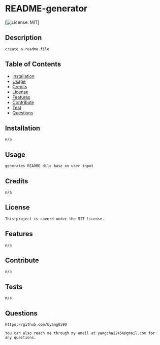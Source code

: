 # README-generator

[![License: MIT](https://img.shields.io/badge/License-MIT-yellow.svg)]

## Description
    
    create a readme file

## Table of Contents
    
- [Installation](#installation)
- [Usage](#usage)
- [Credits](#credits)
- [License](#license)
- [Features](#features)
- [Contribute](#contribute)
- [Test](#tests)
- [Questions](#questions)
    
## Installation
    
    n/a

 ## Usage

    generates README dile base on user input

## Credits

    n/a
    
## License

    This project is coverd under the MIT license.
    
## Features

    n/a
    
## Contribute

    n/a
    
## Tests

    n/a

## Questions

    https://github.com/Cyang0590

    You can also reach me through my email at yangchai2450@gmail.com for any questions.

    